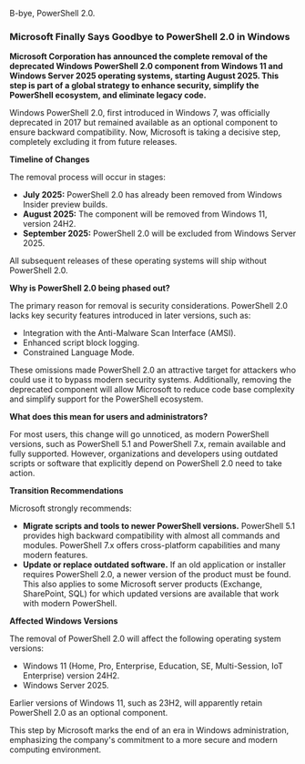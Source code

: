 B-bye, PowerShell 2.0.

### Microsoft Finally Says Goodbye to PowerShell 2.0 in Windows

**Microsoft Corporation has announced the complete removal of the deprecated Windows PowerShell 2.0 component from Windows 11 and Windows Server 2025 operating systems, starting August 2025. This step is part of a global strategy to enhance security, simplify the PowerShell ecosystem, and eliminate legacy code.**

Windows PowerShell 2.0, first introduced in Windows 7, was officially deprecated in 2017 but remained available as an optional component to ensure backward compatibility. Now, Microsoft is taking a decisive step, completely excluding it from future releases.

**Timeline of Changes**

The removal process will occur in stages:

*   **July 2025:** PowerShell 2.0 has already been removed from Windows Insider preview builds.
*   **August 2025:** The component will be removed from Windows 11, version 24H2.
*   **September 2025:** PowerShell 2.0 will be excluded from Windows Server 2025.

All subsequent releases of these operating systems will ship without PowerShell 2.0.

**Why is PowerShell 2.0 being phased out?**

The primary reason for removal is security considerations. PowerShell 2.0 lacks key security features introduced in later versions, such as:

*   Integration with the Anti-Malware Scan Interface (AMSI).
*   Enhanced script block logging.
*   Constrained Language Mode.

These omissions made PowerShell 2.0 an attractive target for attackers who could use it to bypass modern security systems. Additionally, removing the deprecated component will allow Microsoft to reduce code base complexity and simplify support for the PowerShell ecosystem.

**What does this mean for users and administrators?**

For most users, this change will go unnoticed, as modern PowerShell versions, such as PowerShell 5.1 and PowerShell 7.x, remain available and fully supported. However, organizations and developers using outdated scripts or software that explicitly depend on PowerShell 2.0 need to take action.

**Transition Recommendations**

Microsoft strongly recommends:

*   **Migrate scripts and tools to newer PowerShell versions.** PowerShell 5.1 provides high backward compatibility with almost all commands and modules. PowerShell 7.x offers cross-platform capabilities and many modern features.
*   **Update or replace outdated software.** If an old application or installer requires PowerShell 2.0, a newer version of the product must be found. This also applies to some Microsoft server products (Exchange, SharePoint, SQL) for which updated versions are available that work with modern PowerShell.

**Affected Windows Versions**

The removal of PowerShell 2.0 will affect the following operating system versions:

*   Windows 11 (Home, Pro, Enterprise, Education, SE, Multi-Session, IoT Enterprise) version 24H2.
*   Windows Server 2025.

Earlier versions of Windows 11, such as 23H2, will apparently retain PowerShell 2.0 as an optional component.

This step by Microsoft marks the end of an era in Windows administration, emphasizing the company's commitment to a more secure and modern computing environment.